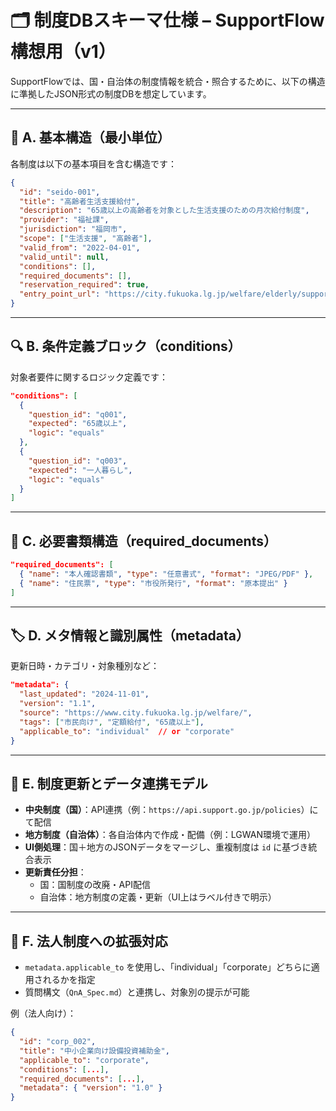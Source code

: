 # 🗂 制度DBスキーマ仕様 – SupportFlow構想用（v1）

SupportFlowでは、国・自治体の制度情報を統合・照合するために、以下の構造に準拠したJSON形式の制度DBを想定しています。

---

## 🧱 A. 基本構造（最小単位）

各制度は以下の基本項目を含む構造です：

```json
{
  "id": "seido-001",
  "title": "高齢者生活支援給付",
  "description": "65歳以上の高齢者を対象とした生活支援のための月次給付制度",
  "provider": "福祉課",
  "jurisdiction": "福岡市",
  "scope": ["生活支援", "高齢者"],
  "valid_from": "2022-04-01",
  "valid_until": null,
  "conditions": [],
  "required_documents": [],
  "reservation_required": true,
  "entry_point_url": "https://city.fukuoka.lg.jp/welfare/elderly/support-001.html"
}
```

---

## 🔍 B. 条件定義ブロック（conditions）

対象者要件に関するロジック定義です：

```json
"conditions": [
  {
    "question_id": "q001",
    "expected": "65歳以上",
    "logic": "equals"
  },
  {
    "question_id": "q003",
    "expected": "一人暮らし",
    "logic": "equals"
  }
]
```

---

## 📄 C. 必要書類構造（required_documents）

```json
"required_documents": [
  { "name": "本人確認書類", "type": "任意書式", "format": "JPEG/PDF" },
  { "name": "住民票", "type": "市役所発行", "format": "原本提出" }
]
```

---

## 🏷 D. メタ情報と識別属性（metadata）

更新日時・カテゴリ・対象種別など：

```json
"metadata": {
  "last_updated": "2024-11-01",
  "version": "1.1",
  "source": "https://www.city.fukuoka.lg.jp/welfare/",
  "tags": ["市民向け", "定額給付", "65歳以上"],
  "applicable_to": "individual"  // or "corporate"
}
```

---

## 🔁 E. 制度更新とデータ連携モデル

- **中央制度（国）**：API連携（例：`https://api.support.go.jp/policies`）にて配信
- **地方制度（自治体）**：各自治体内で作成・配備（例：LGWAN環境で運用）
- **UI側処理**：国＋地方のJSONデータをマージし、重複制度は `id` に基づき統合表示
- **更新責任分担**：
  - 国：国制度の改廃・API配信
  - 自治体：地方制度の定義・更新（UI上はラベル付きで明示）

---

## 🏢 F. 法人制度への拡張対応

- `metadata.applicable_to` を使用し、「individual」「corporate」どちらに適用されるかを指定
- 質問構文（`QnA_Spec.md`）と連携し、対象別の提示が可能

例（法人向け）：

```json
{
  "id": "corp_002",
  "title": "中小企業向け設備投資補助金",
  "applicable_to": "corporate",
  "conditions": [...],
  "required_documents": [...],
  "metadata": { "version": "1.0" }
}
```
